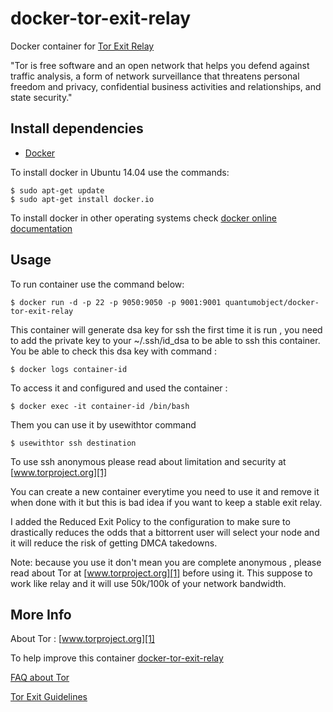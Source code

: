 # docker-tor-exit-relay

Docker container for [Tor Exit Relay][3]

"Tor is free software and an open network that helps you defend against traffic analysis, a form of network surveillance that threatens personal freedom and privacy, confidential business activities and relationships, and state security."

## Install dependencies

  - [Docker][2]

To install docker in Ubuntu 14.04 use the commands:

    $ sudo apt-get update
    $ sudo apt-get install docker.io

 To install docker in other operating systems check [docker online documentation][4]

## Usage

To run container use the command below:

    $ docker run -d -p 22 -p 9050:9050 -p 9001:9001 quantumobject/docker-tor-exit-relay

This container will generate dsa key for ssh the first time it is run , you need to add the private key to your  ~/.ssh/id_dsa to be able to ssh this container. You be able to check this dsa key with command :

    $ docker logs container-id

To access it and configured and used the container :

    $ docker exec -it container-id /bin/bash

Them you can use it by usewithtor command

    $ usewithtor ssh destination
  
To use ssh anonymous please read about limitation and security at [www.torproject.org][1]

You can create a new container everytime you need to use it and remove it when done with it but this is bad idea if you want to keep a stable exit relay. 

I added the  Reduced Exit Policy to the configuration to make sure to drastically reduces the odds that a bittorrent user will select your node and it will reduce the risk of getting DMCA takedowns.

Note: because you use it don't mean you are complete anonymous , please read about Tor at [www.torproject.org][1] before using it. This suppose to work like relay and it will use 50k/100k of your network bandwidth. 

## More Info

About Tor : [www.torproject.org][1]

To help improve this container [docker-tor-exit-relay][5]

[FAQ about Tor][6]

[Tor Exit Guidelines][7]

[1]:https://www.torproject.org
[2]:https://www.docker.com
[3]:https://www.torproject.org/docs/tor-relay-debian.html.en
[4]:http://docs.docker.com
[5]:https://github.com/QuantumObject/docker-tor-exit-relay
[6]:https://www.torproject.org/docs/faq.html.en
[7]:https://trac.torproject.org/projects/tor/wiki//doc/TorExitGuidelines
